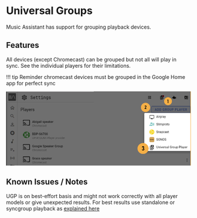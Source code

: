# Universal Groups

Music Assistant has support for grouping playback devices. 

## Features

All devices (except Chromecast) can be grouped but not all will play in sync. See the individual players for their limitations.

!!! tip
    Reminder chromecast devices must be grouped in the Google Home app for perfect sync

![image](../assets/screenshots/universal-group.png)

## Known Issues / Notes

UGP is on best-effort basis and might not work correctly with all player models or give unexpected results. For best results use standalone or syncgroup playback as [explained here](../ui.md/#grouping-players)

